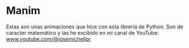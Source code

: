# Manim
Estas son unas animaciones que hice con esta librería de Python. Son de caracter matemático y las he excibido en mi canal de YouTube: www.youtube.com/@josemichellpr

